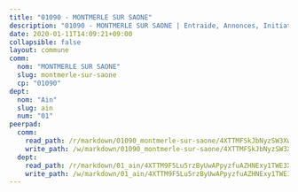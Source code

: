 ```yaml
---
title: "01090 - MONTMERLE SUR SAONE"
description: "01090 - MONTMERLE SUR SAONE | Entraide, Annonces, Initiatives"
date: 2020-01-11T14:09:21+09:00
collapsible: false
layout: commune
comm:
  nom: "MONTMERLE SUR SAONE"
  slug: montmerle-sur-saone
  cp: "01090"
dept:
  nom: "Ain"
  slug: ain
  num: "01"
peerpad:
  comm:
    read_path: /r/markdown/01090_montmerle-sur-saone/4XTTMFSkJbNyzSW3XwzA8yCuw4eb7ZJDnuKgdnCcfhZPPtsJq
    write_path: /w/markdown/01090_montmerle-sur-saone/4XTTMFSkJbNyzSW3XwzA8yCuw4eb7ZJDnuKgdnCcfhZPPtsJq-K3TgUiKwkFHPgv48ALGW3VxWC4dMw3yNPxkL1kB2WAsLt3sntGfxegHp1RvJjQr5Sot1mLY5XC88FEf8LyheRgq8DMXXAeqrFravXpfjHSpa9MSLRcBCPhLS2FxxSJiUZK38bCcq
  dept:
    read_path: /r/markdown/01_ain/4XTTM9F5Lu5rzByUwAPpyzfuAZHNExy1TWE3X3wiTrPFfiAJr
    write_path: /w/markdown/01_ain/4XTTM9F5Lu5rzByUwAPpyzfuAZHNExy1TWE3X3wiTrPFfiAJr-K3TgUnxzeFoJA4CB58vXNvKXURJneTNZHUsypAQGicGiZu7AS2sPbjspGpj7s3MmMv58YhkLaSUMQMHaiKAfoMv6wF36Urxbqqh8MmnXpnKkbVhnAishABEkMRAiyAt8GGJ1Jer2
---
```


